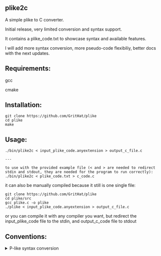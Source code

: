 ## plike2c
A simple plike to C converter.

Initial release, very limited conversion and syntax support.

It contains a plike_code.txt to showcase syntax and available features.

I will add more syntax conversion, more pseudo-code flexibiliy, better docs with the next updates.

## Requirements:
gcc

cmake

## Installation:
```
git clone https://github.com/GritHat/plike
cd plike
make
```

## Usage:
```
./bin/plike2c < input_plike_code.anyextension > output_c_file.c

---

to use with the provided example file (< and > are needed to redirect stdin and stdout, they are needed for the program to run correctly):
./bin/plike2c < plike_code.txt > c_code.c

```
it can also be manually compiled because it still is one single file:
```
git clone https://github.com/GritHat/plike
cd plike/src
gcc plike.c -o plike
./plike < input_plike_code.anyextension > output_c_file.c
```
or you can compile it with any compiler you want, but redirect the input_plike_code file to the stdin, and output_c_code file to stdout


## Conventions:
<details>
  <summary> P-like syntax conversion </summary>
    
    ## Operators:
    NOT !
    AND &&
    OR ||
    ASSIGNMENT :=
    EQUALITY ==
    DISEQUALITY !=
    
    ## Arrays:
    0-indexed
    [n] to access the element at position n starting from position 0

    ## Program, Function, Procedure:
    program will be translated to "int main()"
    function will be translated to int function(), char function(), bool function() or float function() depending on the return type
    procedure will be translated to void procedure()

    ## Declaration, Definition
    we will declare all the variables before the actual logic


</details>
